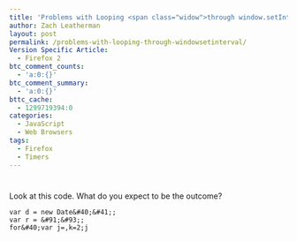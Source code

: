 ```yaml
---
title: 'Problems with Looping <span class="widow">through window.setInterval</span>'
author: Zach Leatherman
layout: post
permalink: /problems-with-looping-through-windowsetinterval/
Version Specific Article:
  - Firefox 2
btc_comment_counts:
  - 'a:0:{}'
btc_comment_summary:
  - 'a:0:{}'
bttc_cache:
  - 1299719394:0
categories:
  - JavaScript
  - Web Browsers
tags:
  - Firefox
  - Timers
---
```

# 

Look at this code. What do you expect to be the outcome?



    var d = new Date&#40;&#41;;
    var r = &#91;&#93;;
    for&#40;var j=,k=2;j